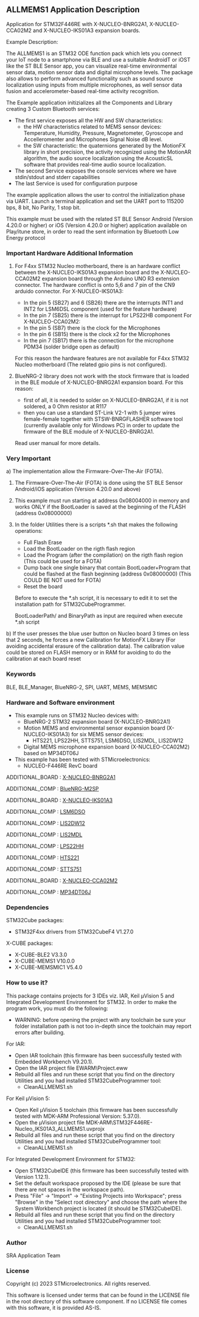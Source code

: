 ## <b>ALLMEMS1 Application Description</b>

Application for STM32F446RE with X-NUCLEO-BNRG2A1, X-NUCLEO-CCA02M2 and X-NUCLEO-IKS01A3 expansion boards.

Example Description:

The ALLMEMS1 is an STM32 ODE function pack which lets you connect your IoT node to a smartphone via BLE and use a suitable AndroidT or iOST like the ST BLE Sensor app,
you can visualize real-time environmental sensor data, motion sensor data and digital microphone levels.
The package also allows to perform advanced functionality such as sound source localization using inputs from multiple microphones, as well sensor data fusion and accelerometer-based real-time activity recognition. 

The Example application initizializes all the Components and Library creating 3 Custom Bluetooth services:

 - The first service exposes all the HW and SW characteristics:
   - the HW characteristics related to MEMS sensor devices: Temperature, Humidity, Pressure, Magnetometer, Gyroscope and Accelleromenter
     and Microphones Signal Noise dB level. 
   - the SW characteristic: the quaternions generated by the MotionFX library in short precision,
     the activity recognized using the MotionAR algorithm, the audio source localization using the AcousticSL software that provides real-time audio
	 source localization.
 - The second Service exposes the console services where we have stdin/stdout and stderr capabilities
 - The last Service is used for configuration purpose

The example application allows the user to control the initialization phase via UART.
Launch a terminal application and set the UART port to 115200 bps, 8 bit, No Parity, 1 stop bit.

This example must be used with the related ST BLE Sensor Android (Version 4.20.0 or higher) or iOS (Version 4.20.0 or higher) application available on Play/itune store,
in order to read the sent information by Bluetooth Low Energy protocol

### <b>Important Hardware Additional Information</b>

1) For F4xx STM32 Nucleo motherboard, there is an hardware conflict between the X-NUCLEO-IKS01A3 expansion board and the X-NUCLEO-CCA02M2
   expansion board through the Arduino UNO R3 extension connector.
   The hardware conflict is onto 5,6 and 7 pin of the CN9 arduido connector.
   For X-NUCLEO-IKS01A3:
   - In the pin 5 (SB27) and 6 (SB26) there are the interrupts INT1 and INT2 for LSM6DSL component (used for the feature hardware)
   - In the pin 7 (SB25) there is the interrupt for LPS22HB component
   For X-NUCLEO-CCA02M2:
   - In the pin 5 (SB7)  there is the clock for the Microphones
   - In the pin 6 (SB15) there is the clock x2 for the Microphones
   - In the pin 7 (SB17) there is the connection for the microphone PDM34 (solder bridge open as default)
   
   For this reason the hardware features are not available for F4xx STM32 Nucleo motherboard (The related gpio pins is not configured).
   
2) BlueNRG-2 library does not work with the stock firmware that is loaded in the BLE module of X-NUCLEO-BNRG2A1 expansion board.
   For this reason:
   - first of all, it is needed to solder on X-NUCLEO-BNRG2A1, if it is not soldered, a 0 Ohm resistor at R117
   - then you can use a standard ST-Link V2-1 with 5 jumper wires female-female together with STSW-BNRGFLASHER software tool
    (currently available only for Windows PC) in order to update the firmware of the BLE module of X-NUCLEO-BNRG2A1.
   
   Read user manual for more details.
   
### <b>Very Important</b> 

a) The implementation allow the Firmware-Over-The-Air (FOTA).
 
 1) The Firmware-Over-The-Air (FOTA) is done using the ST BLE Sensor Android/iOS application (Version 4.20.0 and above)
 
 2) This example must run starting at address 0x08004000 in memory and works ONLY if the BootLoader 
 is saved at the beginning of the FLASH (address 0x08000000)
 
 3) In the folder Utilities there is a scripts *.sh that makes the following operations:
    - Full Flash Erase
    - Load the BootLoader on the rigth flash region
    - Load the Program (after the compilation) on the rigth flash region (This could be used for a FOTA)
    - Dump back one single binary that contain BootLoader+Program that could be 
      flashed at the flash beginning (address 0x08000000) (This COULD BE NOT used for FOTA)
    - Reset the board
	
	Before to execute the *.sh script, it is necessary to edit it to set the installation path for STM32CubeProgrammer.
	
	BootLoaderPath/<BootLoader file name> and BinaryPath as input are required when execute *.sh script
	
b) If the user presses the blue user button on Nucleo board 3 times on less that 2 seconds, he forces a new
   Calibration for MotionFX Library (For avoiding accidental erasure of the calibration data).
   The calibration value could be stored on FLASH memory or in RAM for avoiding to do the calibration at each board reset

### <b>Keywords</b>

BLE, BLE_Manager, BlueNRG-2, SPI, UART, MEMS, MEMSMIC

### <b>Hardware and Software environment</b>

  - This example runs on STM32 Nucleo devices with:
    - BlueNRG-2 STM32 expansion board (X-NUCLEO-BNRG2A1)
	- Motion MEMS and environmental sensor expansion board (X-NUCLEO-IKS01A3) for six MEMS sensor devices:
	  - HTS221, LPS22HH, STTS751, LSM6DSO, LIS2MDL, LIS2DW12
	- Digital MEMS microphone expansion board (X-NUCLEO-CCA02M2) based on MP34DT06J
  - This example has been tested with STMicroelectronics:
    - NUCLEO-F446RE RevC board

ADDITIONAL_BOARD : [X-NUCLEO-BNRG2A1](https://www.st.com/en/ecosystems/x-nucleo-bnrg2a1.html)

ADDITIONAL_COMP : [BlueNRG-M2SP](https://www.st.com/en/wireless-connectivity/bluenrg-2.html)

ADDITIONAL_BOARD : [X-NUCLEO-IKS01A3](https://www.st.com/en/ecosystems/x-nucleo-iks01a3.html)

ADDITIONAL_COMP : [LSM6DSO](https://www.st.com/content/st_com/en/products/mems-and-sensors/inemo-inertial-modules/lsm6dso.html)

ADDITIONAL_COMP : [LIS2DW12](https://www.st.com/content/st_com/en/products/mems-and-sensors/accelerometers/lis2dw12.html)

ADDITIONAL_COMP : [LIS2MDL](https://www.st.com/content/st_com/en/products/mems-and-sensors/e-compasses/lis2mdl.html)

ADDITIONAL_COMP : [LPS22HH](https://www.st.com/content/st_com/en/products/mems-and-sensors/pressure-sensors/lps22hh.html)

ADDITIONAL_COMP : [HTS221](https://www.st.com/content/st_com/en/products/mems-and-sensors/humidity-sensors/hts221.html)

ADDITIONAL_COMP : [STTS751](https://www.st.com/content/st_com/en/products/mems-and-sensors/temperature-sensors/stts751.html)

ADDITIONAL_BOARD : [X-NUCLEO-CCA02M2](https://www.st.com/en/ecosystems/x-nucleo-cca02m2.html)

ADDITIONAL_COMP : [MP34DT06J](https://www.st.com/en/mems-and-sensors/mp34dt06j.html)

### <b>Dependencies</b>

STM32Cube packages:

  - STM32F4xx drivers from STM32CubeF4 V1.27.0
  
X-CUBE packages:

  - X-CUBE-BLE2 V3.3.0
  - X-CUBE-MEMS1 V10.0.0
  - X-CUBE-MEMSMIC1 V5.4.0

### <b>How to use it?</b>

This package contains projects for 3 IDEs viz. IAR, Keil µVision 5 and Integrated Development Environment for STM32. 
In order to make the  program work, you must do the following:

 - WARNING: before opening the project with any toolchain be sure your folder
   installation path is not too in-depth since the toolchain may report errors
   after building.

For IAR:

 - Open IAR toolchain (this firmware has been successfully tested with Embedded Workbench V9.20.1).
 - Open the IAR project file EWARM\Project.eww
 - Rebuild all files and run these script that you find on the directory Utilities and you had installed STM32CubeProgrammer tool:
   - CleanALLMEMS1.sh

For Keil µVision 5:

 - Open Keil µVision 5 toolchain (this firmware has been successfully tested with MDK-ARM Professional Version: 5.37.0).
 - Open the µVision project file MDK-ARM\STM32F446RE-Nucleo_IKS01A3_ALLMEMS1.uvprojx
 - Rebuild all files and run these script that you find on the directory Utilities and you had installed STM32CubeProgrammer tool:
   - CleanALLMEMS1.sh
 
For Integrated Development Environment for STM32:

 - Open STM32CubeIDE (this firmware has been successfully tested with Version 1.12.1).
 - Set the default workspace proposed by the IDE (please be sure that there are not spaces in the workspace path).
 - Press "File" -> "Import" -> "Existing Projects into Workspace"; press "Browse" in the "Select root directory" and choose the path where the System
   Workbench project is located (it should be STM32CubeIDE). 
 - Rebuild all files and run these script that you find on the directory Utilities and you had installed STM32CubeProgrammer tool:
   - CleanALLMEMS1.sh

### <b>Author</b>

SRA Application Team

### <b>License</b>

Copyright (c) 2023 STMicroelectronics.
All rights reserved.

This software is licensed under terms that can be found in the LICENSE file
in the root directory of this software component.
If no LICENSE file comes with this software, it is provided AS-IS.
